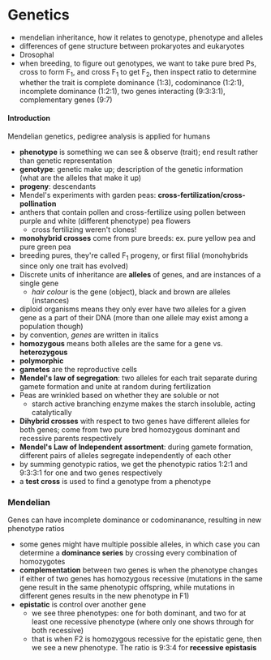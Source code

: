 # Genetics
- mendelian inheritance, how it relates to genotype, phenotype and alleles 
- differences of gene structure between prokaryotes and eukaryotes
- Drosophal
- when breeding, to figure out genotypes, we want to take pure bred Ps, cross to form F<sub>1</sub>, and cross F<sub>1</sub> to get F<sub>2</sub>, then inspect ratio to determine whether the trait is complete dominance (1:3), codominance (1:2:1), incomplete dominance (1:2:1), two genes interacting (9:3:3:1), complementary genes (9:7)

#### Introduction
Mendelian genetics, pedigree analysis is applied for humans
- **phenotype** is something we can see & observe (trait); end result rather than genetic representation
- **genotype**: genetic make up; description of the genetic information (what are the alleles that make it up)
- **progeny**: descendants
- Mendel's experiments with garden peas: **cross-fertilization/cross-pollination**
- anthers that contain pollen and cross-fertilize using pollen between purple and white (different phenotype) pea flowers
  - cross fertilizing weren't clones!
- **monohybrid crosses** come from pure breeds: ex. pure yellow pea and pure green pea
- breeding pures, they're called F<sub>1</sub> progeny, or first filial (monohybrids since only one trait has evolved)
- Discrete units of inheritance are **alleles** of genes, and are instances of a single gene
  - *hair colour* is the gene (object), black and brown are alleles (instances)
- diploid organisms means they only ever have two alleles for a given gene as a part of their DNA (more than one allele may exist among a population though)
- by convention, *genes* are written in italics
- **homozygous** means both alleles are the same for a gene vs. **heterozygous**
- **polymorphic** 
- **gametes** are the reproductive cells
- **Mendel's law of segregation**: two alleles for each trait separate during gamete formation and unite at random during fertilization
- Peas are wrinkled based on whether they are soluble or not
  - starch active branching enzyme makes the starch insoluble, acting catalytically 
- **Dihybrid crosses** with respect to two genes have different alleles for both genes; come from two pure bred homozygous dominant and recessive parents respectively
- **Mendel's Law of Independent assortment**: during gamete formation, different pairs of alleles segregate independently of each other
- by summing genotypic ratios, we get the phenotypic ratios 1:2:1 and 9:3:3:1 for one and two genes respectively
- a **test cross** is used to find a genotype from a phenotype

### Mendelian
Genes can have incomplete dominance or codominanance, resulting in new phenotype ratios
- some genes might have multiple possible alleles, in which case you can determine a **dominance series** by crossing every combination of homozygotes
- **complementation** between two genes is when the phenotype changes if either of two genes has homozygous recessive (mutations in the same gene result in the same phenotypic offspring, while mutations in different genes results in the new phenotype in F1)
- **epistatic** is control over another gene
  - we see three phenotypes: one for both dominant, and two for at least one recessive phenotype (where only one shows through for both recessive) 
  - that is when F2 is homozygous recessive for the epistatic gene, then we see a new phenotype. The ratio is 9:3:4 for **recessive epistasis**
